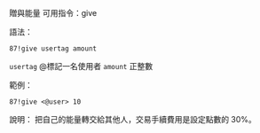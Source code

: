 贈與能量
可用指令：give

語法：
```
87!give usertag amount
```
`usertag` @標記一名使用者
`amount` 正整數

範例：
```
87!give <@user> 10
```
說明：
把自己的能量轉交給其他人，交易手續費用是設定點數的 30%。
